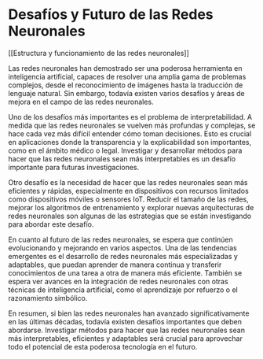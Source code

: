 # Desafíos y Futuro de las Redes Neuronales

[[Estructura y funcionamiento de las  redes neuronales]]

Las redes neuronales han demostrado ser una poderosa herramienta en inteligencia artificial, capaces de resolver una amplia gama de problemas complejos, desde el reconocimiento de imágenes hasta la traducción de lenguaje natural. Sin embargo, todavía existen varios desafíos y áreas de mejora en el campo de las redes neuronales.

Uno de los desafíos más importantes es el problema de interpretabilidad. A medida que las redes neuronales se vuelven más profundas y complejas, se hace cada vez más difícil entender cómo toman decisiones. Esto es crucial en aplicaciones donde la transparencia y la explicabilidad son importantes, como en el ámbito médico o legal. Investigar y desarrollar métodos para hacer que las redes neuronales sean más interpretables es un desafío importante para futuras investigaciones.

Otro desafío es la necesidad de hacer que las redes neuronales sean más eficientes y rápidas, especialmente en dispositivos con recursos limitados como dispositivos móviles o sensores IoT. Reducir el tamaño de las redes, mejorar los algoritmos de entrenamiento y explorar nuevas arquitecturas de redes neuronales son algunas de las estrategias que se están investigando para abordar este desafío.

En cuanto al futuro de las redes neuronales, se espera que continúen evolucionando y mejorando en varios aspectos. Una de las tendencias emergentes es el desarrollo de redes neuronales más especializadas y adaptables, que puedan aprender de manera continua y transferir conocimientos de una tarea a otra de manera más eficiente. También se espera ver avances en la integración de redes neuronales con otras técnicas de inteligencia artificial, como el aprendizaje por refuerzo o el razonamiento simbólico.

En resumen, si bien las redes neuronales han avanzado significativamente en las últimas décadas, todavía existen desafíos importantes que deben abordarse. Investigar métodos para hacer que las redes neuronales sean más interpretables, eficientes y adaptables será crucial para aprovechar todo el potencial de esta poderosa tecnología en el futuro.
